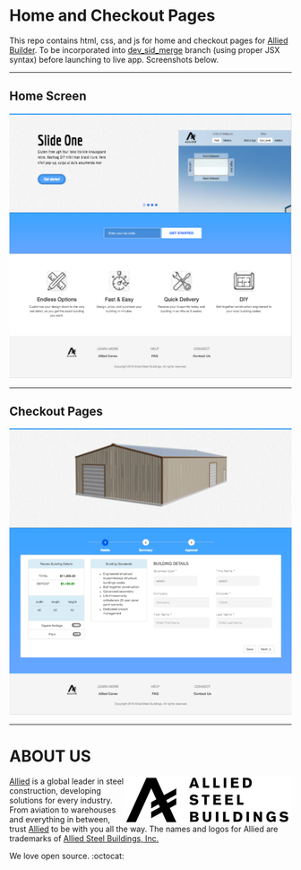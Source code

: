 # Home and Checkout Pages

This repo contains html, css, and js for home and checkout pages for [Allied Builder][1].  To be incorporated into [dev_sid_merge][2] branch (using proper JSX syntax) before launching to live app.  Screenshots below.

----------------

## Home Screen

<img src="https://raw.githubusercontent.com/hkdeven/allied-builder-html-files/master/images/builder-home-screen.png?token=AL0EqbZ7Ky0rTQs-kyZrcIiicTHWSnyUks5YYUd5wA%3D%3D" />

----------------

## Checkout Pages

<img src="https://raw.githubusercontent.com/hkdeven/allied-builder-html-files/master/images/builder-checkout-screen.png?token=AL0EqTmIKk1clia1ebrv30t8PtwB3Ff2ks5YYUdPwA%3D%3D" />


----------------

# ABOUT US

[<img src="https://github.com/hkdeven/AlliedBuildings.com/blob/master/ASB_Logo_Black_Horizontal%202.png?raw=true" align="right"/>][3]

[Allied][3] is a global leader in steel construction, developing solutions for every industry. From aviation to warehouses and everything in between, trust [Allied][3] to be with you all the way. The names and logos for Allied are trademarks of [Allied Steel Buildings, Inc.][3]     

We love open source. :octocat:

[1]: https://github.com/maddevelopmentco/builder.alliedbuildings.com
[2]: https://github.com/maddevelopmentco/builder.alliedbuildings.com/tree/dev_sid_merge
[3]: http://www.alliedbuildings.com/
